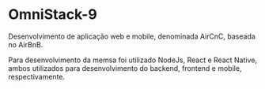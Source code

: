 # OmniStack-9

Desenvolvimento de aplicação web e mobile, denominada AirCnC, baseada no AirBnB.

Para desenvolvimento da memsa foi utilizado NodeJs, React e React Native, ambos utilizados para desenvolvimento do backend, frontend e mobile, respectivamente.

